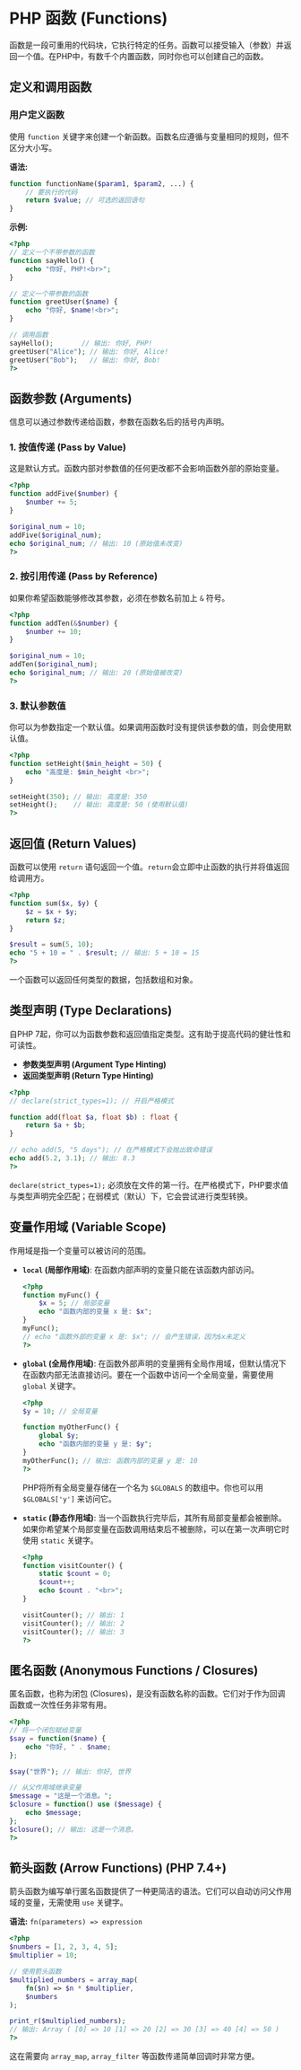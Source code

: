 # PHP 函数 (Functions)

函数是一段可重用的代码块，它执行特定的任务。函数可以接受输入（参数）并返回一个值。在PHP中，有数千个内置函数，同时你也可以创建自己的函数。

## 定义和调用函数

### 用户定义函数

使用 `function` 关键字来创建一个新函数。函数名应遵循与变量相同的规则，但不区分大小写。

**语法:**
```php
function functionName($param1, $param2, ...) {
    // 要执行的代码
    return $value; // 可选的返回语句
}
```

**示例:**
```php
<?php
// 定义一个不带参数的函数
function sayHello() {
    echo "你好, PHP!<br>";
}

// 定义一个带参数的函数
function greetUser($name) {
    echo "你好, $name!<br>";
}

// 调用函数
sayHello();       // 输出: 你好, PHP!
greetUser("Alice"); // 输出: 你好, Alice!
greetUser("Bob");   // 输出: 你好, Bob!
?>
```

## 函数参数 (Arguments)

信息可以通过参数传递给函数，参数在函数名后的括号内声明。

### 1. 按值传递 (Pass by Value)

这是默认方式。函数内部对参数值的任何更改都不会影响函数外部的原始变量。
```php
<?php
function addFive($number) {
    $number += 5;
}

$original_num = 10;
addFive($original_num);
echo $original_num; // 输出: 10 (原始值未改变)
?>
```

### 2. 按引用传递 (Pass by Reference)

如果你希望函数能够修改其参数，必须在参数名前加上 `&` 符号。
```php
<?php
function addTen(&$number) {
    $number += 10;
}

$original_num = 10;
addTen($original_num);
echo $original_num; // 输出: 20 (原始值被改变)
?>
```

### 3. 默认参数值

你可以为参数指定一个默认值。如果调用函数时没有提供该参数的值，则会使用默认值。
```php
<?php
function setHeight($min_height = 50) {
    echo "高度是: $min_height <br>";
}

setHeight(350); // 输出: 高度是: 350
setHeight();    // 输出: 高度是: 50 (使用默认值)
?>
```

## 返回值 (Return Values)

函数可以使用 `return` 语句返回一个值。`return`会立即中止函数的执行并将值返回给调用方。
```php
<?php
function sum($x, $y) {
    $z = $x + $y;
    return $z;
}

$result = sum(5, 10);
echo "5 + 10 = " . $result; // 输出: 5 + 10 = 15
?>
```
一个函数可以返回任何类型的数据，包括数组和对象。

## 类型声明 (Type Declarations)

自PHP 7起，你可以为函数参数和返回值指定类型。这有助于提高代码的健壮性和可读性。
-   **参数类型声明 (Argument Type Hinting)**
-   **返回类型声明 (Return Type Hinting)**

```php
<?php
// declare(strict_types=1); // 开启严格模式

function add(float $a, float $b) : float {
    return $a + $b;
}

// echo add(5, "5 days"); // 在严格模式下会抛出致命错误
echo add(5.2, 3.1); // 输出: 8.3
?>
```
`declare(strict_types=1);` 必须放在文件的第一行。在严格模式下，PHP要求值与类型声明完全匹配；在弱模式（默认）下，它会尝试进行类型转换。

## 变量作用域 (Variable Scope)

作用域是指一个变量可以被访问的范围。

-   **`local` (局部作用域)**:
    在函数内部声明的变量只能在该函数内部访问。
    ```php
    <?php
    function myFunc() {
        $x = 5; // 局部变量
        echo "函数内部的变量 x 是: $x";
    }
    myFunc();
    // echo "函数外部的变量 x 是: $x"; // 会产生错误，因为$x未定义
    ?>
    ```

-   **`global` (全局作用域)**:
    在函数外部声明的变量拥有全局作用域，但默认情况下在函数内部无法直接访问。要在一个函数中访问一个全局变量，需要使用 `global` 关键字。
    ```php
    <?php
    $y = 10; // 全局变量

    function myOtherFunc() {
        global $y;
        echo "函数内部的变量 y 是: $y";
    }
    myOtherFunc(); // 输出: 函数内部的变量 y 是: 10
    ?>
    ```
    PHP将所有全局变量存储在一个名为 `$GLOBALS` 的数组中。你也可以用 `$GLOBALS['y']` 来访问它。

-   **`static` (静态作用域)**:
    当一个函数执行完毕后，其所有局部变量都会被删除。如果你希望某个局部变量在函数调用结束后不被删除，可以在第一次声明它时使用 `static` 关键字。
    ```php
    <?php
    function visitCounter() {
        static $count = 0;
        $count++;
        echo $count . "<br>";
    }

    visitCounter(); // 输出: 1
    visitCounter(); // 输出: 2
    visitCounter(); // 输出: 3
    ?>
    ```

## 匿名函数 (Anonymous Functions / Closures)

匿名函数，也称为闭包 (Closures)，是没有函数名称的函数。它们对于作为回调函数或一次性任务非常有用。
```php
<?php
// 将一个闭包赋给变量
$say = function($name) {
    echo "你好, " . $name;
};

$say("世界"); // 输出: 你好, 世界

// 从父作用域继承变量
$message = "这是一个消息。";
$closure = function() use ($message) {
    echo $message;
};
$closure(); // 输出: 这是一个消息。
?>
```

## 箭头函数 (Arrow Functions) (PHP 7.4+)

箭头函数为编写单行匿名函数提供了一种更简洁的语法。它们可以自动访问父作用域的变量，无需使用 `use` 关键字。

**语法:** `fn(parameters) => expression`

```php
<?php
$numbers = [1, 2, 3, 4, 5];
$multiplier = 10;

// 使用箭头函数
$multiplied_numbers = array_map(
    fn($n) => $n * $multiplier,
    $numbers
);

print_r($multiplied_numbers);
// 输出: Array ( [0] => 10 [1] => 20 [2] => 30 [3] => 40 [4] => 50 )
?>
```
这在需要向 `array_map`, `array_filter` 等函数传递简单回调时非常方便。 